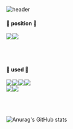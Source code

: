 ![header](https://capsule-render.vercel.app/api?type=waving&color=timeGradient&text=TaeJin%20GitHub&animation=twinkling&fontSize=35&fontAlignY=40&fontAlign=70&height=250)

<h4>🔨 position 🔨</h4>
<div style="display:flex; flex-direction:row;">
<img src="https://img.shields.io/badge/web-0076D6?style=for-the-badge&logo=Internet Explorer&logoColor=white">
<img src="https://img.shields.io/badge/Back End-606060?style=for-the-badge&logo=bigbasket&logoColor=white">
  </div>
<br>
<br>
<br>

<h4>🔨 used 🔨</h4>
<div style="display:flex; flex-direction:row;">
<img src="https://img.shields.io/badge/JAVA-FF3333?style=for-the-badge&logo=CoffeeScript&logoColor=white">
<img src="https://img.shields.io/badge/Spring-6DB33F?style=for-the-badge&logo=Spring&logoColor=white">  <img src="https://img.shields.io/badge/SpringBoot-6DB33F?style=for-the-badge&logo=Spring Boot&logoColor=white">  <img src="https://img.shields.io/badge/Thymeleaf-005F0F?style=for-the-badge&logo=Thymeleaf&logoColor=white">  </div>
<div style="display:flex; flex-direction:row;">
<img src="https://img.shields.io/badge/JDBC Template-ED4242?style=for-the-badge&logo=BookStack&logoColor=white"> <img src="https://img.shields.io/badge/My Batis-ED4242?style=for-the-badge&logo=BookStack&logoColor=white">
</div>

<br>
<br>
<br>

![Anurag's GitHub stats](https://github-readme-stats.vercel.app/api?username=DPODW&show_icons=true&theme=radical)
